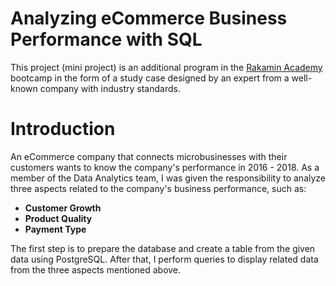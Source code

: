 # Analyzing eCommerce Business Performance with SQL

This project (mini project) is an additional program in the [Rakamin Academy](https://www.rakamin.com/) bootcamp in the form of a study case designed by an expert from a well-known company with industry standards.

# Introduction

An eCommerce company that connects microbusinesses with their customers wants to know the company's performance in 2016 - 2018. As a member of the Data Analytics team, I was given the responsibility to analyze three aspects related to the company's business performance, such as:

* **Customer Growth**
* **Product Quality**
* **Payment Type**

The first step is to prepare the database and create a table from the given data using PostgreSQL. After that, I perform queries to display related data from the three aspects mentioned above.
